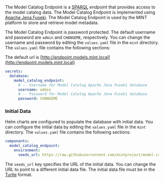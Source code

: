 The Model Catalog Endpoint is a [SPARQL](https://www.w3.org/TR/sparql11-overview/) endpoint that provides access to the model catalog data. The Model Catalog Endpoint is implemented using [Apache Jena Fuseki](https://jena.apache.org/documentation/fuseki2/). The Model Catalog Endpoint is used by the MINT platform to store and retrieve model metadata.

The Model Catalog Endpoint is password protected. The default username and password are `admin` and `CHANGEME`, respectively. You can change the username and password by editing the `values.yaml` file in the `mint` directory. The `values.yaml` file contains the following sections:

The default url is [http://endpoint.models.mint.local](http://endpoint.models.mint.local)

```yaml
secrets:
  database:
    model_catalog_endpoint:
      # -- Username for Model Catalog Apache Jena Fuseki database
      username: admin
      # -- Password for Model Catalog Apache Jena Fuseki database
      password: CHANGEME
```

### Initial Data

Helm charts are configured to populate the database with initial data. You can configure the initial data by editing the `values.yaml` file in the `mint` directory. The `values.yaml` file contains the following sections:

```yaml
components:
  model_catalog_endpoint:
    environment:
      seeds_url: https://raw.githubusercontent.com/mintproject/model-catalog-endpoint/main/data/wifire-2023-09-22.trig
```

The `seeds_url` key specifies the URL of the initial data. You can change the URL to point to a different initial data file. The initial data file must be in the [Turtle](https://www.w3.org/TR/turtle/) format.
